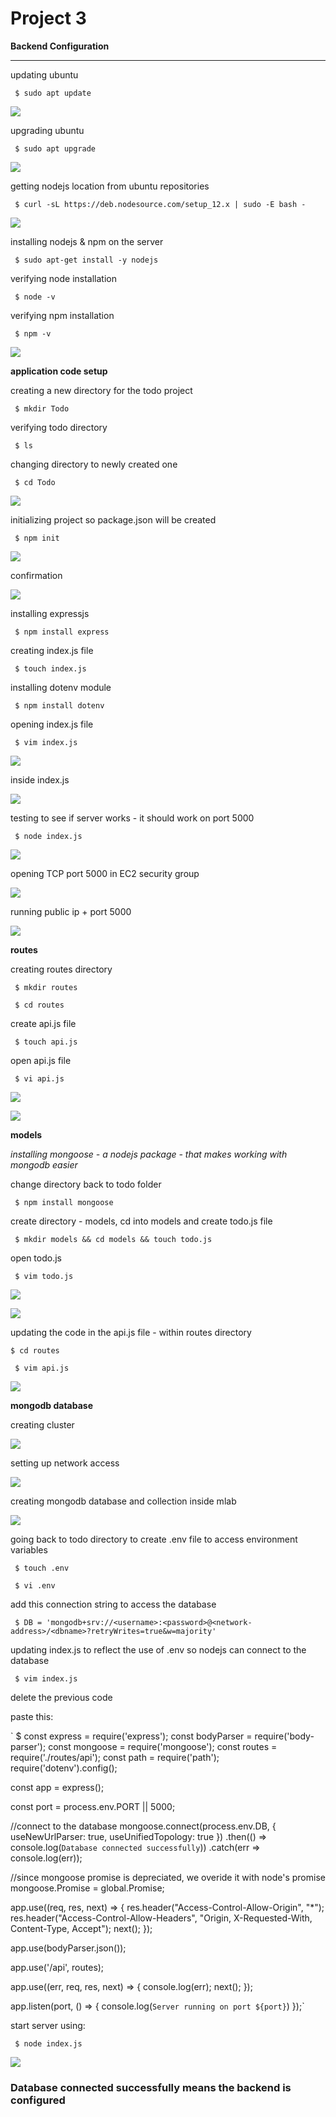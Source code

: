 # Project 3

**Backend Configuration**
___

updating ubuntu

` $ sudo apt update`

![](images/updateubuntu1.png)

upgrading ubuntu

` $ sudo apt upgrade`

![](images/ubuntuupgrade2.png)

getting nodejs location from ubuntu repositories

` $ curl -sL https://deb.nodesource.com/setup_12.x | sudo -E bash -`

![](images/nodejslocation3.png)

installing nodejs & npm on the server

` $ sudo apt-get install -y nodejs`

verifying node installation

` $ node -v`

verifying npm installation

` $ npm -v`

![](images/installnverify4.png)

**application code setup**

creating a new directory for the todo project

` $ mkdir Todo`

verifying todo directory

` $ ls`

changing directory to newly created one

` $ cd Todo`

![](images/nwdirnchdir5.png)

initializing project so package.json will be created

` $ npm init`

![](images/npminit6.png)

confirmation

![](images/confirmation7.png)

installing expressjs

` $ npm install express`

creating index.js file

` $ touch index.js`

installing dotenv module

` $ npm install dotenv`

opening index.js file 

` $ vim index.js`

![](images/express2vim8.png)

inside index.js

![](images/barebones9.png)

testing to see if server works - it should work on port 5000

` $ node index.js`

![](images/nodeconf10.png)

opening TCP port 5000 in EC2 security group

![](images/5000tcp11.png)

running public ip + port 5000

![](images/welcome2express12.png)

**routes**

creating routes directory

` $ mkdir routes`

` $ cd routes`

create api.js file

` $ touch api.js`

open api.js file

` $ vi api.js`

![](images/routes2api13.png)

![](images/apibarebones14.png)

**models**

*installing mongoose - a nodejs package - that makes working with mongodb easier*

change directory back to todo folder 

` $ npm install mongoose`

create directory - models, cd into models and create todo.js file

` $ mkdir models && cd models && touch todo.js`

open todo.js

` $ vim todo.js`

![](images/mongoose2vim15.png)

![](images/todojsvim16.png)

updating the code in the api.js file - within routes directory

`$ cd routes`

` $ vim api.js`

![](images/chngroutes17.png)

**mongodb database**

creating cluster

![](images/mongodbcluster18.png)

setting up network access

![](images/networkaccess19.png)

creating mongodb database and collection inside mlab

![](images/demiladedatabase20.png)

going back to todo directory to create .env file to access environment variables

` $ touch .env`

` $ vi .env`

add this connection string to access the database

` $ DB = 'mongodb+srv://<username>:<password>@<network-address>/<dbname>?retryWrites=true&w=majority'`

updating index.js to reflect the use of .env so nodejs can connect to the database

` $ vim index.js`

delete the previous code

paste this:

` $ const express = require('express');
const bodyParser = require('body-parser');
const mongoose = require('mongoose');
const routes = require('./routes/api');
const path = require('path');
require('dotenv').config();

const app = express();

const port = process.env.PORT || 5000;

//connect to the database
mongoose.connect(process.env.DB, { useNewUrlParser: true, useUnifiedTopology: true })
.then(() => console.log(`Database connected successfully`))
.catch(err => console.log(err));

//since mongoose promise is depreciated, we overide it with node's promise
mongoose.Promise = global.Promise;

app.use((req, res, next) => {
res.header("Access-Control-Allow-Origin", "\*");
res.header("Access-Control-Allow-Headers", "Origin, X-Requested-With, Content-Type, Accept");
next();
});

app.use(bodyParser.json());

app.use('/api', routes);

app.use((err, req, res, next) => {
console.log(err);
next();
});

app.listen(port, () => {
console.log(`Server running on port ${port}`)
});`


start server using:

` $ node index.js`

![](images/env2fixserver21.png)

### Database connected successfully means the backend is configured



